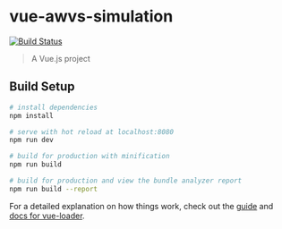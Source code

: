 # vue-awvs-simulation

[![Build Status](https://travis-ci.org/karleule/vue-awvs-simulation.svg?branch=master)](https://travis-ci.org/karleule/vue-awvs-simulation)

> A Vue.js project

## Build Setup

``` bash
# install dependencies
npm install

# serve with hot reload at localhost:8080
npm run dev

# build for production with minification
npm run build

# build for production and view the bundle analyzer report
npm run build --report
```

For a detailed explanation on how things work, check out the [guide](http://vuejs-templates.github.io/webpack/) and [docs for vue-loader](http://vuejs.github.io/vue-loader).
